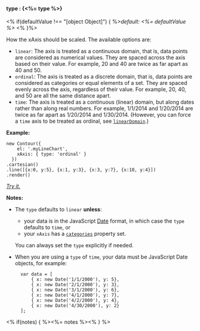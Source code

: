 #### **type** : {<%= type %>}

<% if(defaultValue !== "[object Object]") { %>*default: <%= defaultValue %>* <% }%>

How the xAxis should be scaled. The available options are:

* `linear`: The axis is treated as a continuous domain, that is, data points are considered as numerical values. They are spaced across the axis based on their value. For example, 20 and 40 are twice as far apart as 40 and 50.
* `ordinal`: The axis is treated as a discrete domain, that is, data points are considered as categories or equal elements of a set. They are spaced evenly across the axis, regardless of their value. For example, 20, 40, and 50 are all the same distance apart.
* `time`: The axis is treated as a continuous (linear) domain, but along dates rather than along real numbers. For example, 1/1/2014 and 1/20/2014 are twice as far apart as 1/20/2014 and 1/30/2014. (However, you can force a `time` axis to be treated as ordinal, see [`linearDomain`](#config_config.xAxis.linearDomain).)

**Example:**

    new Contour({
        el: '.myLineChart',
        xAxis: { type: 'ordinal' }
      })
    .cartesian()
    .line([{x:0, y:5}, {x:1, y:3}, {x:3, y:7}, {x:10, y:4}])
    .render()

*[Try it.](<%= jsFiddleLink %>)*

**Notes:**

* The `type` defaults to `linear` **unless**:

	* your data is in the JavaScript [Date](http://www.w3schools.com/jsref/jsref_obj_date.asp) format, in which case the `type` defaults to `time`, or
	* your `xAxis` has a [`categories`](#config_config.xAxis.categories) property set.

	You can always set the `type` explicitly if needed.

* When you are using a `type` of `time`, your data must be JavaScript Date objects, for example: 

		var data = [
	        { x: new Date('1/1/2000'), y: 5},
	        { x: new Date('2/1/2000'), y: 3},
	        { x: new Date('3/1/2000'), y: 6},
	        { x: new Date('4/1/2000'), y: 7},
	        { x: new Date('4/2/2000'), y: 4},
	        { x: new Date('4/30/2000'), y: 2}
	    ];


<% if(notes) { %><%= notes %><% } %>

